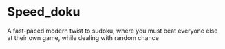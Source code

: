 # Speed_doku

A fast-paced modern twist to sudoku, where you must beat everyone else at their own game, while dealing with random chance

